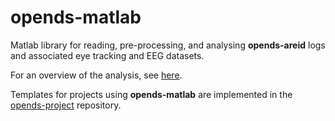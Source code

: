 # opends-matlab

Matlab library for reading, pre-processing, and analysing **opends-areid** logs and associated eye tracking and EEG datasets.

For an overview of the analysis, see [here](https://docs.google.com/document/d/1Y7EXYPCT4p_7c9B9hal0Tlx_BzFB3Pv3TfV8HZLXm18/edit#heading=h.gbbdz9j5rk1u).

Templates for projects using **opends-matlab** are implemented in the [opends-project](https://github.com/neurocoglab/opends-project) repository.
